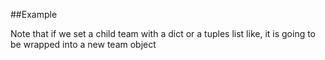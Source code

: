 
<!---
FrozenIsBool True
-->

##Example

Note that if we set a child team with a dict or a tuples list like,
it is going to be wrapped into a new team object